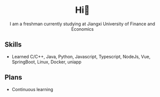 <h1> <div align="center">Hi👋</div></h1>

<div align="center">I am a freshman currently studying at Jiangxi University of Finance and Economics</div>
<h2><div>Skills</div></h2>

- Learned C/C++, Java, Python, Javascript, Typescript, NodeJs, Vue, SpringBoot, Linux, Docker, uniapp

<h2><div>Plans</div></h2>

- Continuous learning

